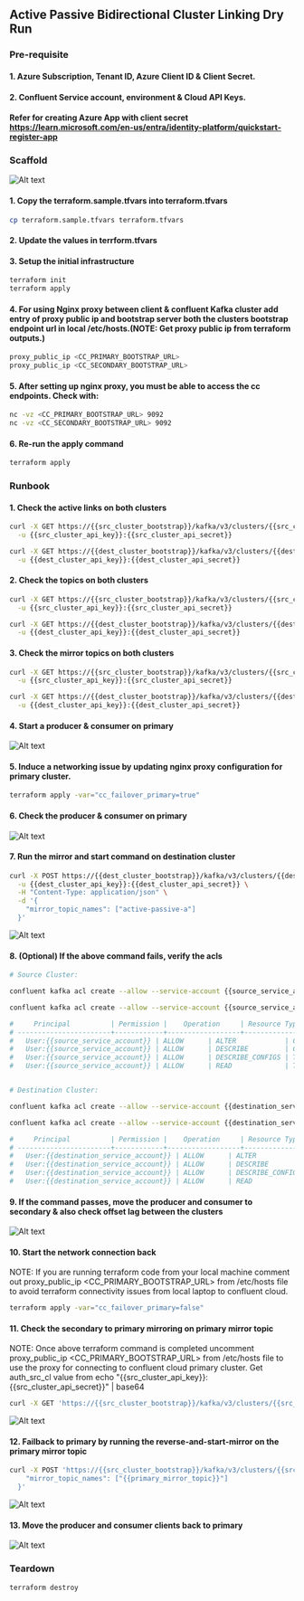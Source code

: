 ## Active Passive Bidirectional Cluster Linking Dry Run

### Pre-requisite 
#### 1. Azure Subscription, Tenant ID, Azure Client ID & Client Secret.
#### 2. Confluent Service account, environment & Cloud API Keys.
#### Refer for creating Azure App with client secret https://learn.microsoft.com/en-us/entra/identity-platform/quickstart-register-app

### Scaffold

![Alt text](./img/scaffold.png)

#### 1. Copy the terraform.sample.tfvars into terraform.tfvars
```bash
cp terraform.sample.tfvars terraform.tfvars
```
#### 2. Update the values in terrform.tfvars

#### 3. Setup the initial infrastructure
```bash
terraform init
terraform apply
```

#### 4. For using Nginx proxy between client & confluent Kafka cluster add entry of proxy public ip and bootstrap server both the clusters bootstrap endpoint url in local /etc/hosts.(NOTE: Get proxy public ip from terraform outputs.)
```bash
proxy_public_ip <CC_PRIMARY_BOOTSTRAP_URL>
proxy_public_ip <CC_SECONDARY_BOOTSTRAP_URL>
```

#### 5. After setting up nginx proxy, you must be able to access the cc endpoints. Check with: 
```bash
nc -vz <CC_PRIMARY_BOOTSTRAP_URL> 9092
nc -vz <CC_SECONDARY_BOOTSTRAP_URL> 9092
```

#### 6. Re-run the apply command
```bash
terraform apply 
```


### Runbook

#### 1. Check the active links on both clusters
```bash
curl -X GET https://{{src_cluster_bootstrap}}/kafka/v3/clusters/{{src_cluster_id}}/links \
  -u {{src_cluster_api_key}}:{{src_cluster_api_secret}}

curl -X GET https://{{dest_cluster_bootstrap}}/kafka/v3/clusters/{{dest_cluster_id}}/links \
  -u {{dest_cluster_api_key}}:{{dest_cluster_api_secret}}

```

#### 2. Check the topics on both clusters
```bash
curl -X GET https://{{src_cluster_bootstrap}}/kafka/v3/clusters/{{src_cluster_id}}/topics \
  -u {{src_cluster_api_key}}:{{src_cluster_api_secret}}

curl -X GET https://{{dest_cluster_bootstrap}}/kafka/v3/clusters/{{dest_cluster_id}}/topics \
  -u {{dest_cluster_api_key}}:{{dest_cluster_api_secret}}
```

#### 3. Check the mirror topics on both clusters
```bash
curl -X GET https://{{src_cluster_bootstrap}}/kafka/v3/clusters/{{src_cluster_id}}/links/{{src_cl_link_name}}/mirrors \
  -u {{src_cluster_api_key}}:{{src_cluster_api_secret}}

curl -X GET https://{{dest_cluster_bootstrap}}/kafka/v3/clusters/{{dest_cluster_id}}/links/{{dest_cl_link_name}}/mirrors \
  -u {{dest_cluster_api_key}}:{{dest_cluster_api_secret}}
```

#### 4. Start a producer & consumer on primary

![Alt text](./img/steady.png)

#### 5. Induce a networking issue by updating nginx proxy configuration for primary cluster.
```bash
terraform apply -var="cc_failover_primary=true"
```

#### 6. Check the producer & consumer on primary

![Alt text](./img/stop.png)

#### 7. Run the mirror and start command on destination cluster
```bash
curl -X POST https://{{dest_cluster_bootstrap}}/kafka/v3/clusters/{{dest_cluster_id}}/links/{{dest_cl_link_name}}/mirrors:reverse-and-start-mirror \
  -u {{dest_cluster_api_key}}:{{dest_cluster_api_secret}} \
  -H "Content-Type: application/json" \
  -d '{
    "mirror_topic_names": ["active-passive-a"]
  }'
```

![Alt text](./img/reverse-and-start-mirror.png)

#### 8. (Optional) If the above command fails, verify the acls 
```bash
# Source Cluster:

confluent kafka acl create --allow --service-account {{source_service_account}} --operations read,describe-configs --topic {{source_topic}} --cluster {{source_cluster_id}} --environment {{source_environment_id}}

confluent kafka acl create --allow --service-account {{source_service_account}} --operations describe,alter --cluster-scope --cluster {{source_cluster_id}} --environment {{source_environment_id}}

#     Principal          | Permission |    Operation     | Resource Type |  Resource Name   | Pattern Type  
# -----------------------+------------+------------------+---------------+------------------+---------------
#   User:{{source_service_account}} | ALLOW      | ALTER            | CLUSTER       | kafka-cluster    | LITERAL       
#   User:{{source_service_account}} | ALLOW      | DESCRIBE         | CLUSTER       | kafka-cluster    | LITERAL       
#   User:{{source_service_account}} | ALLOW      | DESCRIBE_CONFIGS | TOPIC         | {{source_topic}} | LITERAL       
#   User:{{source_service_account}} | ALLOW      | READ             | TOPIC         | {{source_topic}} | LITERAL  


# Destination Cluster: 

confluent kafka acl create --allow --service-account {{destination_service_account}} --operations read,describe-configs --topic {{destination_topic}} --cluster {{destination_cluster_id}} --environment {{destination_environment_id}}

confluent kafka acl create --allow --service-account {{destination_service_account}} --operations describe,alter --cluster-scope --cluster {{destination_cluster_id}} --environment {{destination_environment_id}}

#     Principal          | Permission |    Operation     | Resource Type |  Resource Name   | Pattern Type  
# -----------------------+------------+------------------+---------------+------------------+---------------
#   User:{{destination_service_account}} | ALLOW      | ALTER            | CLUSTER       | kafka-cluster    | LITERAL       
#   User:{{destination_service_account}} | ALLOW      | DESCRIBE         | CLUSTER       | kafka-cluster    | LITERAL       
#   User:{{destination_service_account}} | ALLOW      | DESCRIBE_CONFIGS | TOPIC         | {{destination_topic}} | LITERAL       
#   User:{{destination_service_account}} | ALLOW      | READ             | TOPIC         | {{destination_topic}} | LITERAL  

```

#### 9. If the command passes, move the producer and consumer to secondary & also check offset lag between the clusters

![Alt text](./img/failover.png)

#### 10. Start the network connection back
NOTE: If you are running terraform code from your local machine comment out proxy_public_ip <CC_PRIMARY_BOOTSTRAP_URL> from /etc/hosts file to avoid terraform connectivity issues from local laptop to confluent cloud.
```bash
terraform apply -var="cc_failover_primary=false"
```

#### 11. Check the secondary to primary mirroring on primary mirror topic
NOTE: Once above terraform command is completed uncomment proxy_public_ip <CC_PRIMARY_BOOTSTRAP_URL> from /etc/hosts file to use the proxy for connecting to confluent cloud primary cluster.
Get auth_src_cl value from echo "{{src_cluster_api_key}}:{{src_cluster_api_secret}}" | base64
```bash
curl -X GET 'https://{{src_cluster_bootstrap}}/kafka/v3/clusters/{{src_cluster_id}}/links/{{src_cl_link_name}}/mirrors' --header 'Authorization: Basic {{auth_src_cl}}' --header 'Accept: */*'
```

![Alt text](./img/resume.png)

#### 12. Failback to primary by running the reverse-and-start-mirror on the primary mirror topic 
```bash
curl -X POST 'https://{{src_cluster_bootstrap}}/kafka/v3/clusters/{{src_cluster_id}}/links/{{src_cl_link_name}}/mirrors:reverse-and-start-mirror' --header 'Authorization: Basic {{auth_src_cl}}' --header 'Content-Type: application/json' --data '{
    "mirror_topic_names": ["{{primary_mirror_topic}}"]
  }'

```

![Alt text](./img/failback.png)

#### 13. Move the producer and consumer clients back to primary 

![Alt text](./img/steady-after-failback.png)


### Teardown

```bash
terraform destroy
```

